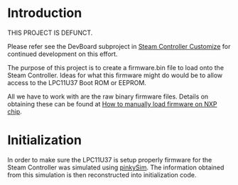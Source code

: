 # Introduction

THIS PROJECT IS DEFUNCT. 

Please refer see the DevBoard subproject in [Steam Controller Customize](https://github.com/greggersaurus/SteamControllerCustomize) 
 for continued development on this effort. 


The purpose of this project is to create a firmware.bin file to load onto the
 Steam Controller. Ideas for what this firmware might do would be to allow
 access to the LPC11U37 Boot ROM or EEPROM. 

All we have to work with are the raw binary firmware files. Details on obtaining
 these can be found at [How to manually load firmware on NXP chip](https://steamcommunity.com/sharedfiles/filedetails/?id=572740074).

# Initialization

In order to make sure the LPC11U37 is setup properly firmware for the Steam
 Controller was simulated using [pinkySim](https://github.com/greggersaurus/pinkySim).
 The information obtained from this simulation is then reconstructed into 
 initialization code.

